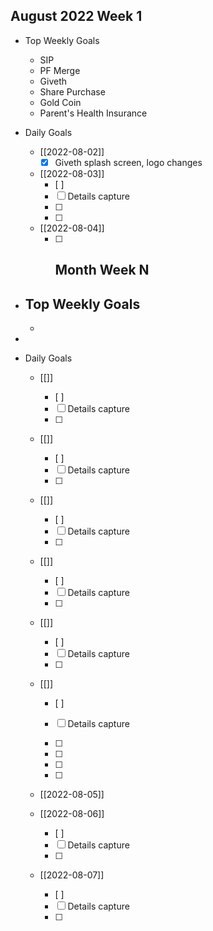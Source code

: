 ## August 2022 Week 1

- Top Weekly Goals
     - SIP 
     - PF Merge
     - Giveth 
     - Share Purchase
     - Gold Coin
     - Parent's Health Insurance
- Daily Goals
    - [[2022-08-02]]
         - [x] Giveth splash screen, logo  changes 
     - [[2022-08-03]]
         - [ ] 
         - [ ] Details capture
         - [ ] 
         - [ ]  
     - [[2022-08-04]]
         - [ ]  ## Month Week N
- Top Weekly Goals
     -  
     - 
- 

- Daily Goals
    - [[]]
         - [ ] 
         - [ ] Details capture
         - [ ]  
     - [[]]
         - [ ] 
         - [ ] Details capture
         - [ ]  
     - [[]]
         - [ ] 
         - [ ] Details capture
         - [ ]  
     - [[]]
         - [ ] 
         - [ ] Details capture
         - [ ]  
     - [[]]
         - [ ] 
         - [ ] Details capture
         - [ ]  
     - [[]]
         - [ ] 
         - [ ] Details capture
         - [ ]  
     



 
         - [  ]
         - [  ]
         - [  ]
		  
     - [[2022-08-05]]
          
     - [[2022-08-06]]
         - [ ] 
         - [ ] Details capture
         - [ ]  
     - [[2022-08-07]]
         - [ ] 
         - [ ] Details capture
         - [ ]  
     



 